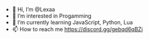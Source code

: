 - 👋 Hi, I’m @Lexaa
- 👀 I’m interested in Progamming
- 🌱 I’m currently learning JavaScript, Python, Lua
- 📫 How to reach me https://discord.gg/gebqd6qBZj
